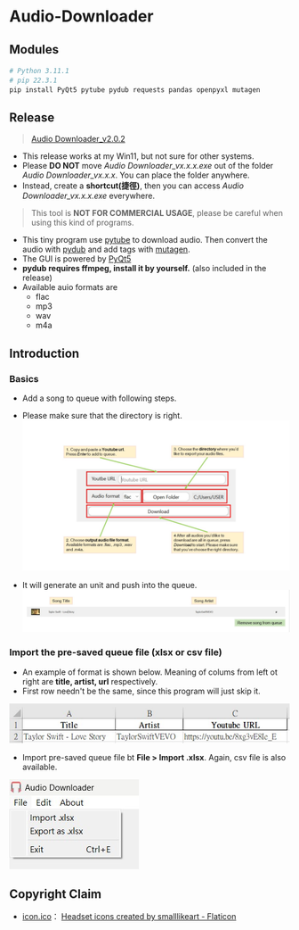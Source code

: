 # Audio-Downloader

## Modules
```python
# Python 3.11.1
# pip 22.3.1
pip install PyQt5 pytube pydub requests pandas openpyxl mutagen
```

## Release

> [Audio Downloader_v2.0.2](https://github.com/Xuan-Yi/Audio-Downloader/releases/tag/v2.0.2)

- This release works at my Win11, but not sure for other systems.
- Please **DO NOT** move _Audio Downloader_vx.x.x.exe_ out of the folder _Audio Downloader_vx.x.x_. You can place the folder anywhere.
- Instead, create a **shortcut(捷徑)**, then you can access _Audio Downloader_vx.x.x.exe_ everywhere.

> This tool is **NOT FOR COMMERCIAL USAGE**, please be careful when using this kind of programs.

- This tiny program use [pytube](https://github.com/jiaaro/pydub.git) to download audio. Then convert the audio with [pydub](https://github.com/kkroening/ffmpeg-python.git) and add tags with [mutagen](https://pypi.org/project/mutagen/).
- The GUI is powered by [PyQt5](https://pypi.org/project/PyQt5/)
- **pydub requires ffmpeg, install it by yourself.** (also included in the release)
- Available auio formats are
  - flac
  - mp3
  - wav
  - m4a

## Introduction

### Basics

* Add a song to queue with following steps.
* Please make sure that the directory is right.
![image](images/basics.jpg)

* It will generate an unit and push into the queue. 
![image](images/queue.jpg)

### Import the pre-saved queue file (xlsx or csv file)

* An example of format is shown below. Meaning of colums from left ot right are **title, artist, url** respectively.
* First row needn't be the same, since this program will just skip it.

![image](images/xlsx_format.jpg)

* Import pre-saved queue file bt **File > Import .xlsx**. Again, csv file is also available. 
 
![image](images/import_xlsx.jpg)


## Copyright Claim

- [icon.ico](https://github.com/Xuan-Yi/Audio-Downloader/blob/main/readme_imgs/window.jpg)： <a href="https://www.flaticon.com/free-icons/headset" title="headset icons">Headset icons created by smalllikeart - Flaticon</a>